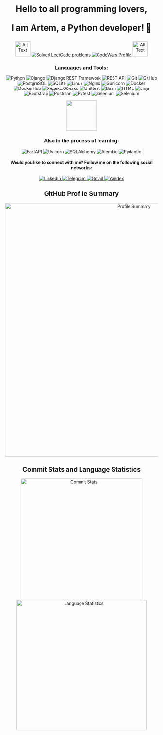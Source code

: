 <h1 align="center">Hello to all programming lovers, 

I am Artem, a Python developer! 👋</h1>

<p align="center">
<img src="https://media0.giphy.com/media/du3J3cXyzhj75IOgvA/giphy.gif?cid=ecf05e47xlwx7sw2jqpg6u507usc9rk1rfnzgxkr3tuey4uu&ep=v1_gifs_search&rid=giphy.gif&ct=g" alt="Alt Text" width="50" height="50">
  <a href="https://leetcode.com/vah-art/">
    <img alt="Solved LeetCode problems" src="https://img.shields.io/badge/dynamic/json?style=flat&labelColor=black&color=blue&label=Solved&query=solvedOverTotal&url=https%3A%2F%2Fleetcode-badge.vercel.app%2Fapi%2Fusers%2Fvah-art&logo=leetcode&logoColor=yellow" />
  </a>

<a href="https://www.codewars.com/users/artyom_v">
    <img alt="CodeWars Profile" src="https://www.codewars.com/users/artyom_v/badges/micro" />
  </a>
<img src="https://media0.giphy.com/media/du3J3cXyzhj75IOgvA/giphy.gif?cid=ecf05e47xlwx7sw2jqpg6u507usc9rk1rfnzgxkr3tuey4uu&ep=v1_gifs_search&rid=giphy.gif&ct=g" alt="Alt Text" width="50" height="50">
</p>

<div align="center">
  <h3>Languages and Tools:</h3>
  <p>
    <img alt="Python" src="https://img.shields.io/badge/-Python-3776AB?style=flat&logo=python&logoColor=white" />
    <img alt="Django" src="https://img.shields.io/badge/-Django-092E20?style=flat&logo=django&logoColor=white" />
    <img alt="Django REST Framework" src="https://img.shields.io/badge/-Django%20REST%20Framework-092E20?style=flat&logo=django&logoColor=white" />
    <img alt="REST API" src="https://img.shields.io/badge/-REST%20API-009688?style=flat&logo=api&logoColor=white" />
    <img alt="Git" src="https://img.shields.io/badge/-Git-F05032?style=flat&logo=git&logoColor=white" />
    <img alt="GitHub" src="https://img.shields.io/badge/-GitHub-181717?style=flat&logo=github&logoColor=white" />
    <img alt="PostgreSQL" src="https://img.shields.io/badge/-PostgreSQL-336791?style=flat&logo=postgresql&logoColor=white" />
    <img alt="SQLite" src="https://img.shields.io/badge/-SQLite-003B57?style=flat&logo=sqlite&logoColor=white" />
    <img alt="Linux" src="https://img.shields.io/badge/-Linux-FCC624?style=flat&logo=linux&logoColor=white" />
    <img alt="Nginx" src="https://img.shields.io/badge/-Nginx-269539?style=flat&logo=nginx&logoColor=white" />
    <img alt="Gunicorn" src="https://img.shields.io/badge/-Gunicorn-75A940?style=flat&logo=python&logoColor=white" />
    <img alt="Docker" src="https://img.shields.io/badge/-Docker-2496ED?style=flat&logo=docker&logoColor=white" />
    <img alt="DockerHub" src="https://img.shields.io/badge/-Docker%20Hub-2496ED?style=flat&logo=docker&logoColor=white" />
    <img alt="Яндекс.Облако" src="https://img.shields.io/badge/-Яндекс.Облако-FF0000?style=flat&logo=yandex&logoColor=white" />
    <img alt="Unittest" src="https://img.shields.io/badge/-Unittest-red?style=flat&logo=python&logoColor=white" />
    <img alt="Bash" src="https://img.shields.io/badge/-Bash-4EAA25?style=flat&logo=gnu-bash&logoColor=white" />
    <img alt="HTML" src="https://img.shields.io/badge/-HTML-E34F26?style=flat&logo=html5&logoColor=white" />
    <img alt="Jinja" src="https://img.shields.io/badge/-Jinja-B41717?style=flat&logo=jinja&logoColor=white" />
    <img alt="Bootstrap" src="https://img.shields.io/badge/-Bootstrap-563D7C?style=flat&logo=bootstrap&logoColor=white" />
    <img alt="Postman" src="https://img.shields.io/badge/-Postman-FF6C37?style=flat&logo=postman&logoColor=white" />
    <img alt="Pytest" src="https://img.shields.io/badge/-Pytest-0A9EDC?style=flat&logo=pytest&logoColor=white" />
    <img alt="Selenium" src="https://img.shields.io/badge/-Selenium-43B02A?style=flat&logo=selenium&logoColor=white" />
    <img alt="Selenium" src="https://img.shields.io/badge/-SeleniumBase-43B02A?style=flat&logo=selenium&logoColor=white" />    
 </p>
</div>

<div id="header" align="center">
  <img src="https://media.giphy.com/media/M9gbBd9nbDrOTu1Mqx/giphy.gif" width="100"/>
</div>

<div align="center">
  <h3>Also in the process of learning:</h3>
  <p>
    <img alt="FastAPI" src="https://img.shields.io/badge/-FastAPI-009688?style=flat&logo=fastapi&logoColor=white" /> 
    <img alt="Uvicorn" src="https://img.shields.io/badge/-Uvicorn-FF5722?style=flat&logo=uvicorn&logoColor=white" />
    <img alt="SQLAlchemy" src="https://img.shields.io/badge/-SQLAlchemy-FF0000?style=flat&logo=sqlalchemy&logoColor=white" />
    <img alt="Alembic" src="https://img.shields.io/badge/-Alembic-3276AE?style=flat&logo=alembic&logoColor=white" />
    <img alt="Pydantic" src="https://img.shields.io/badge/-Pydantic-2B8BB3?style=flat&logo=pydantic&logoColor=white" />
  </p>
</div>

<h4><p align="center">Would you like to connect with me? Follow me on the following social networks:</p></h4>
<p align="center">
    <a href="https://www.linkedin.com/in/artem-vakh-353594207/">
        <img alt="LinkedIn" src="https://img.shields.io/badge/-LinkedIn-0077B5?style=for-the-badge&logo=linkedin&logoColor=white" />
    </a>
    <a href="https://t.me/artyom_vahr">
        <img alt="Telegram" src="https://img.shields.io/badge/-Telegram-2CA5E0?style=for-the-badge&logo=telegram&logoColor=white"/>
    </a>
    <a href="mailto:art.vakhrushev@gmail.com">
        <img alt="Gmail" src="https://img.shields.io/badge/Gmail-art.vakhrushev%40gmail.com-D14836?style=for-the-badge&logo=gmail&logoColor=white" />
    </a>
    <a href="mailto:helllsin@yandex.ru">
        <img alt="Yandex" src="https://img.shields.io/badge/Yandex-helllsin%40yandex.ru-FF0000?style=for-the-badge&logo=yandex&logoColor=white" />
    </a>
</p>

<div align="center">
  
  <h2>GitHub Profile Summary</h2>

  <img src="https://github-profile-summary-cards.vercel.app/api/cards/profile-details?username=artyom-vah&theme=solarized_dark&cache_seconds=86400" alt="Profile Summary" style="width: 835px;" />

  <h2>Commit Stats and Language Statistics</h2>

  <img src="https://github-profile-summary-cards.vercel.app/api/cards/stats?username=artyom-vah&theme=solarized_dark" alt="Commit Stats" style="width: 400px;" />
  <img src="https://github-readme-stats.vercel.app/api/top-langs/?username=artyom-vah&layout=compact&langs_count=8&theme=radical" alt="Language Statistics" style="width: 428px;" />

</div>
